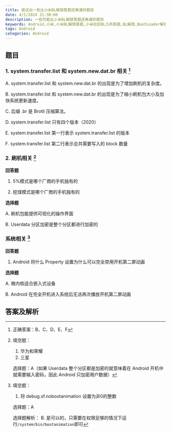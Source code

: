 ```yaml
---
title: 尝试出一些比小米BL解锁答题还离谱的题目
date: 4/1/2024 21:30:00
description: 一些可能比小米BL解锁答题还离谱的题目
keywords: Android,小米,小米BL解锁答题,小米社区BL几所答题,BL解锁,BootLoader解锁
tags: Android
categories: Android
---
```


## 题目

### 1. system.transfer.list 和 system.new.dat.br 相关 [^1]

A. system.transfer.list 和 system.new.dat.br 的出现是为了增加刷机的复杂度。

B. system.transfer.list 和 system.new.dat.br 的出现是为了缩小刷机包大小及加快系统更新速度。

C. 后缀 .br 是 Brotli 压缩算法。

D. system.transfer.list 只有四个版本（2020）

E. system.transfer.list 第一行表示 system.transfer.list 的版本

F. system.transfer.list 第二行表示总共需要写入的 block 数量

### 2. 刷机相关 [^2]

**回答题**

1. 5%模式是哪个厂商的手机独有的

2. 挖煤模式是哪个厂商的手机独有的

**选择题**

A. 刷机包能提供可视化的操作界面

B. Userdata 分区加密是整个分区都进行加密的

### 系统相关 [^3]

**回答题**

1. Android 将什么 Property 设置为什么可以完全禁用开机第二屏动画

**选择题**

A. 微内核适合嵌入式设备

B. Android 在完全开机进入系统后无法再次播放开机第二屏动画

## 答案及解析

[^1]: 正确答案：B、C、D、E、F
[^2]: 填空题：

    1. 华为和荣耀
    2. 三星

    选择题：A（如果 Userdata 整个分区都是加密的就意味着在 Android 开机中就需要输入密码，因此 Android 只加密用户数据）

[^3]: 填空题：

    1. 将 debug.sf.nobootanimation 设置为非0的整数

    选择题：A

    选择题解析：
    B. 是可以的，只需要在权限足够的情况下运行`/system/bin/bootanimation`即可
